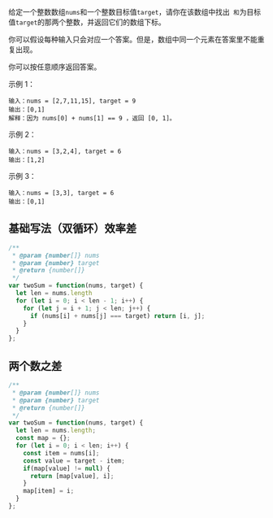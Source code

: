 <!--
 * @Author: shengCW
 * @Email: 2367896538@qq.com
 * @Date: 2021-08-12 10:53:48
 * @LastEditors: shengCW
 * @LastEmail: 2367896538@qq.com
 * @LastEditTime: 2021-08-12 19:36:25
 * @Description: file content
-->

给定一个整数数组`nums`和一个整数目标值`target`，请你在该数组中找出` 和`为目标值`target`的那两个整数，并返回它们的数组下标。

你可以假设每种输入只会对应一个答案。但是，数组中同一个元素在答案里不能重复出现。

你可以按任意顺序返回答案。

示例 1：

```shell
输入：nums = [2,7,11,15], target = 9
输出：[0,1]
解释：因为 nums[0] + nums[1] == 9 ，返回 [0, 1]。
```

示例 2：

```shell
输入：nums = [3,2,4], target = 6
输出：[1,2]
```

示例 3：

```shell
输入：nums = [3,3], target = 6
输出：[0,1]
```

## 基础写法（双循环）效率差

```js
/**
 * @param {number[]} nums
 * @param {number} target
 * @return {number[]}
 */
var twoSum = function(nums, target) {
  let len = nums.length
  for (let i = 0; i < len - 1; i++) {
    for (let j = i + 1; j < len; j++) {
      if (nums[i] + nums[j] === target) return [i, j];
    }
  }
};
```

## 两个数之差

```js
/**
 * @param {number[]} nums
 * @param {number} target
 * @return {number[]}
 */
var twoSum = function(nums, target) {
  let len = nums.length;
  const map = {};
  for (let i = 0; i < len; i++) {
    const item = nums[i];
    const value = target - item;
    if(map[value] != null) {
      return [map[value], i];
    }
    map[item] = i;
  }
};
```
